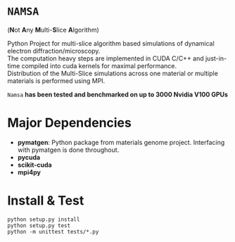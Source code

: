 # ``NAMSA`` 
(**N**ot **A**ny **M**ulti-**S**lice **A**lgorithm) 

Python Project for multi-slice algorithm based simulations of dynamical electron diffraction/microscopy.  
The computation heavy steps are implemented in CUDA C/C++ and just-in-time compiled into cuda kernels for maximal performance.  
Distribution of the Multi-Slice simulations across one material or multiple materials is performed using MPI.  

``Namsa`` __has been tested and benchmarked on up to 3000 Nvidia V100 GPUs__

# Major Dependencies
- __pymatgen__: Python package from materials genome project. Interfacing with pymatgen is done throughout.
- __pycuda__
- __scikit-cuda__
- __mpi4py__

# Install & Test
```
python setup.py install
python setup.py test
python -m unittest tests/*.py
```
